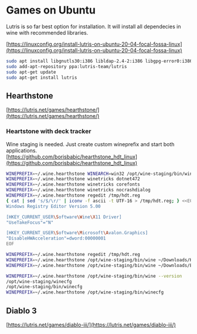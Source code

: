 # Games on Ubuntu

Lutris is so far best option for installation. It will install all dependecies in wine with recommended libraries.

[https://linuxconfig.org/install-lutris-on-ubuntu-20-04-focal-fossa-linux](https://linuxconfig.org/install-lutris-on-ubuntu-20-04-focal-fossa-linux)

```bash
sudo apt install libgnutls30:i386 libldap-2.4-2:i386 libgpg-error0:i386 libsqlite3-0:i386
sudo add-apt-repository ppa:lutris-team/lutris
sudo apt-get update
sudo apt-get install lutris 
```

## Hearthstone

[https://lutris.net/games/hearthstone/](https://lutris.net/games/hearthstone/)

### Heartstone with deck tracker

Wine staging is needed. Just create custom wineprefix and start both applications.  
[https://github.com/borisbabic/hearthstone_hdt_linux](https://github.com/borisbabic/hearthstone_hdt_linux)

```bash
WINEPREFIX=~/.wine.hearthstone WINEARCH=win32 /opt/wine-staging/bin/wine wineboot
WINEPREFIX=~/.wine.hearthstone winetricks dotnet472
WINEPREFIX=~/.wine.hearthstone winetricks corefonts
WINEPREFIX=~/.wine.hearthstone winetricks nocrashdialog
WINEPREFIX=~/.wine.hearthstone regedit /tmp/hdt.reg
{ cat | sed 's/$/\r/' | iconv -f ascii -t UTF-16 > /tmp/hdt.reg; } <<EOF
Windows Registry Editor Version 5.00

[HKEY_CURRENT_USER\Software\Wine\X11 Driver]
"UseTakeFocus"="N"

[HKEY_CURRENT_USER\Software\Microsoft\Avalon.Graphics]
"DisableHWAcceleration"=dword:00000001
EOF

WINEPREFIX=~/.wine.hearthstone regedit /tmp/hdt.reg
WINEPREFIX=~/.wine.hearthstone /opt/wine-staging/bin/wine ~/Downloads/HDT-Installer.exe
WINEPREFIX=~/.wine.hearthstone /opt/wine-staging/bin/wine ~/Downloads/Battle.net-Setup.exe 

WINEPREFIX=~/.wine.hearthstone /opt/wine-staging/bin/wine --version
/opt/wine-staging/winecfg
/opt/wine-staging/bin/winecfg 
WINEPREFIX=~/.wine.hearthstone /opt/wine-staging/bin/winecfg 
```


## Diablo 3

[https://lutris.net/games/diablo-iii/](https://lutris.net/games/diablo-iii/)
